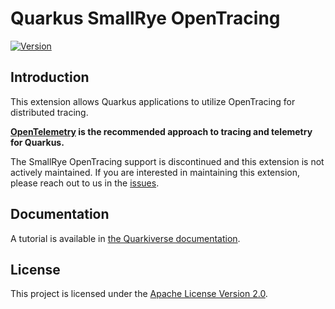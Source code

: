 # Quarkus SmallRye OpenTracing

[![Version](https://img.shields.io/maven-central/v/io.quarkiverse.opentracing/quarkus-smallrye-opentracing?logo=apache-maven&style=flat-square)](https://search.maven.org/artifact/io.quarkiverse.opentracing/quarkus-smallrye-opentracing)

## Introduction

This extension allows Quarkus applications to utilize OpenTracing for distributed tracing.

**[OpenTelemetry](https://quarkus.io/guides/opentelemetry) is the recommended approach to tracing and telemetry for Quarkus.**

The SmallRye OpenTracing support is discontinued and this extension is not actively maintained.
If you are interested in maintaining this extension, please reach out to us in the [issues](https://github.com/quarkiverse/quarkus-smallrye-opentracing/issues).

## Documentation

A tutorial is available in [the Quarkiverse documentation](https://docs.quarkiverse.io/quarkus-smallrye-opentracing/dev/index.html).

## License

This project is licensed under the [Apache License Version 2.0](./LICENSE).
